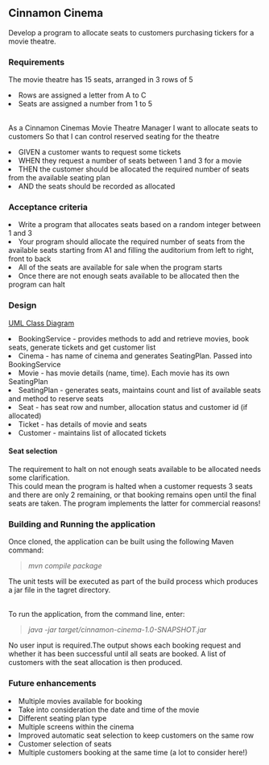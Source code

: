 ## Cinnamon Cinema 
Develop a program to allocate seats to customers purchasing tickers for a movie theatre.

### Requirements
The movie theatre has 15 seats, arranged in 3 rows of 5
<li>Rows are assigned a letter from A to C
<li>Seats are assigned a number from 1 to 5

<br>As a Cinnamon Cinemas Movie Theatre Manager
I want to allocate seats to customers
So that I can control reserved seating for the theatre
<li>GIVEN a customer wants to request some tickets
<li>WHEN they request a number of seats between 1 and 3 for a movie
<li>THEN the customer should be allocated the required number of seats from the available seating plan
<li>AND the seats should be recorded as allocated

### Acceptance criteria
<li>Write a program that allocates seats based on a random integer between 1 and 3
<li>Your program should allocate the required number of seats from the available seats starting from A1 and filling the auditorium from left to right, front to back
<li>All of the seats are available for sale when the program starts
<li>Once there are not enough seats available to be allocated then the program can halt

### Design
[UML Class Diagram](https://github.com/probert999/cinnamon-cinema/blob/main/uml/CinnamonCinema.png)

<li>BookingService - provides methods to add and retrieve movies, book seats, generate tickets and get customer list
<li>Cinema - has name of cinema and generates SeatingPlan. Passed into BookingService
<li>Movie - has movie details (name, time).  Each movie has its own SeatingPlan
<li>SeatingPlan - generates seats, maintains count and list of available seats and method to reserve seats
<li>Seat - has seat row and number, allocation status and customer id (if allocated)
<li>Ticket - has details of movie and seats
<li>Customer - maintains list of allocated tickets

#### Seat selection
The requirement to halt on not enough seats available to be allocated needs some clarification.
<br>This could mean the program is halted when a customer requests 3 seats and there are only 2 remaining, or
that booking remains open until the final seats are taken.  The program implements the latter for commercial reasons!

### Building and Running the application
Once cloned, the application can be built using the following Maven command:

><i>mvn compile package</i>

The unit tests will be executed as part of the build process which produces a jar file in the tagret directory.

<br>To run the application, from the command line, enter:

><i>java -jar target/cinnamon-cinema-1.0-SNAPSHOT.jar</i>

No user input is required.The output shows each booking request and whether it has been successful until all seats are booked.  A list of customers with the seat allocation is then produced.

### Future enhancements
<li>Multiple movies available for booking
<li>Take into consideration the date and time of the movie
<li>Different seating plan type
<li>Multiple screens within the cinema
<li>Improved automatic seat selection to keep customers on the same row
<li>Customer selection of seats
<li>Multiple customers booking at the same time (a lot to consider here!)
